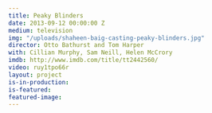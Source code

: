 ```yaml
---
title: Peaky Blinders
date: 2013-09-12 00:00:00 Z
medium: television
img: "/uploads/shaheen-baig-casting-peaky-blinders.jpg"
director: Otto Bathurst and Tom Harper
with: Cillian Murphy, Sam Neill, Helen McCrory
imdb: http://www.imdb.com/title/tt2442560/
video: ruy1tpo66r
layout: project
is-in-production: 
is-featured: 
featured-image: 
---
```


